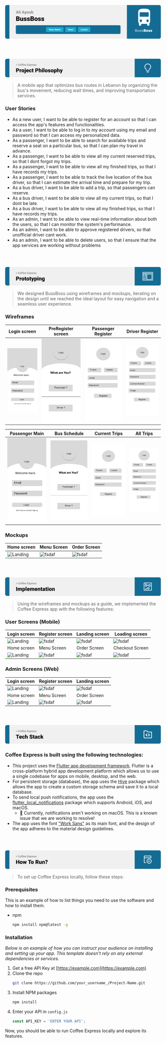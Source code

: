 <img src="./readme/title1.svg"/>

<br><br>

<!-- project philosophy -->
<img src="./readme/title2.svg"/>

> A mobile app that optimizes bus routes in Lebanon by organizing the bus's movement, reducing wait times, and improving transportation services. 

### User Stories
- As a new user, I want to be able to register for an account so that I can access the app's features and functionalities.
- As a user, I want to be able to log in to my account using my email and password so that I can access my personalized data.
- As a passenger, I want to be able to search for available trips and reserve a seat on a particular bus, so that I can plan my travel in advance.
- As a passenger, I want to be able to view all my current reserved trips, so that I dont forgot my trips.
- As a passenger, I want to be able to view all my finished trips, so that I have records my trips.
- As a passenger, I want to be able to track the live location of the bus driver, so that I can estimate the arrival time and prepare for my trip.
- As a bus driver, I want to be able to add a trip, so that passengers can reserve.
- As a bus driver, I want to be able to view all my current trips, so that I dont be late.
- As a bus driver, I want to be able to view all my finished trips, so that I have records my trips.
- As an admin, I want to be able to view real-time information about both the users, so that I can monitor the system's performance.
- As an admin, I want to be able to approve registered drivers, so that unofficial driver cant work.
- As an admin, I want to be able to delete users, so that I ensure that the app services are working without problems

<br><br>

<!-- Prototyping -->
<img src="./readme/title3.svg"/>

> We designed BussBoss using wireframes and mockups, iterating on the design until we reached the ideal layout for easy navigation and a seamless user experience.

### Wireframes
| Login screen  | PreRegister screen |  Passenger Register | Driver Register |
| ---| ---| ---| ---|
| ![Landing](./readme/wireframes/login.svg) | ![fsdaf](./readme/wireframes/PreRegister.svg) | ![fsdaf](./readme/wireframes/PassengerRegister.svg) | ![fsdaf](./readme/wireframes/DriverRegister.svg)|

| Passenger Main  | Bus Schedule |  Current Trips | All Trips |
| ---| ---| ---| ---|
| ![Landing](./readme/wireframes/login.svg) | ![fsdaf](./readme/wireframes/PreRegister.svg) | ![fsdaf](./readme/wireframes/PassengerRegister.svg) | ![fsdaf](./readme/wireframes/DriverRegister.svg)|

### Mockups
| Home screen  | Menu Screen | Order Screen |
| ---| ---| ---|
| ![Landing](./readme/demo/1440x1024.png) | ![fsdaf](./readme/demo/1440x1024.png) | ![fsdaf](./readme/demo/1440x1024.png) |

<br><br>

<!-- Implementation -->
<img src="./readme/title4.svg"/>

> Using the wireframes and mockups as a guide, we implemented the Coffee Express app with the following features:

### User Screens (Mobile)
| Login screen  | Register screen | Landing screen | Loading screen |
| ---| ---| ---| ---|
| ![Landing](https://placehold.co/900x1600) | ![fsdaf](https://placehold.co/900x1600) | ![fsdaf](https://placehold.co/900x1600) | ![fsdaf](https://placehold.co/900x1600) |
| Home screen  | Menu Screen | Order Screen | Checkout Screen |
| ![Landing](https://placehold.co/900x1600) | ![fsdaf](https://placehold.co/900x1600) | ![fsdaf](https://placehold.co/900x1600) | ![fsdaf](https://placehold.co/900x1600) |

### Admin Screens (Web)
| Login screen  | Register screen |  Landing screen |
| ---| ---| ---|
| ![Landing](./readme/demo/1440x1024.png) | ![fsdaf](./readme/demo/1440x1024.png) | ![fsdaf](./readme/demo/1440x1024.png) |
| Home screen  | Menu Screen | Order Screen |
| ![Landing](./readme/demo/1440x1024.png) | ![fsdaf](./readme/demo/1440x1024.png) | ![fsdaf](./readme/demo/1440x1024.png) |

<br><br>

<!-- Tech stack -->
<img src="./readme/title5.svg"/>

###  Coffee Express is built using the following technologies:

- This project uses the [Flutter app development framework](https://flutter.dev/). Flutter is a cross-platform hybrid app development platform which allows us to use a single codebase for apps on mobile, desktop, and the web.
- For persistent storage (database), the app uses the [Hive](https://hivedb.dev/) package which allows the app to create a custom storage schema and save it to a local database.
- To send local push notifications, the app uses the [flutter_local_notifications](https://pub.dev/packages/flutter_local_notifications) package which supports Android, iOS, and macOS.
  - 🚨 Currently, notifications aren't working on macOS. This is a known issue that we are working to resolve!
- The app uses the font ["Work Sans"](https://fonts.google.com/specimen/Work+Sans) as its main font, and the design of the app adheres to the material design guidelines.

<br><br>

<!-- How to run -->
<img src="./readme/title6.svg"/>

> To set up Coffee Express locally, follow these steps:

### Prerequisites

This is an example of how to list things you need to use the software and how to install them.
* npm
  ```sh
  npm install npm@latest -g
  ```

### Installation

_Below is an example of how you can instruct your audience on installing and setting up your app. This template doesn't rely on any external dependencies or services._

1. Get a free API Key at [https://example.com](https://example.com)
2. Clone the repo
   ```sh
   git clone https://github.com/your_username_/Project-Name.git
   ```
3. Install NPM packages
   ```sh
   npm install
   ```
4. Enter your API in `config.js`
   ```js
   const API_KEY = 'ENTER YOUR API';
   ```

Now, you should be able to run Coffee Express locally and explore its features.
